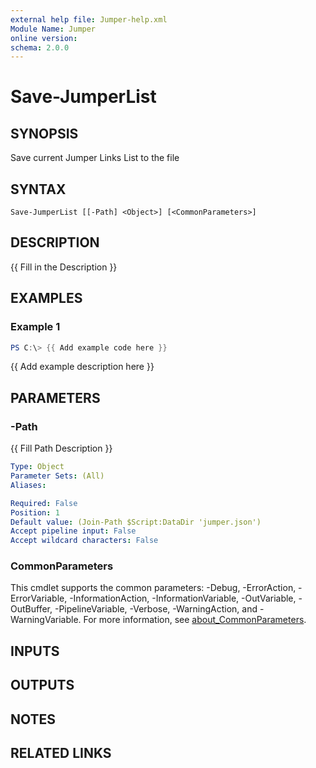 ```yaml
---
external help file: Jumper-help.xml
Module Name: Jumper
online version:
schema: 2.0.0
---
```


# Save-JumperList

## SYNOPSIS
Save current Jumper Links List to the file

## SYNTAX

```
Save-JumperList [[-Path] <Object>] [<CommonParameters>]
```

## DESCRIPTION
{{ Fill in the Description }}

## EXAMPLES

### Example 1
```powershell
PS C:\> {{ Add example code here }}
```

{{ Add example description here }}

## PARAMETERS

### -Path
{{ Fill Path Description }}

```yaml
Type: Object
Parameter Sets: (All)
Aliases:

Required: False
Position: 1
Default value: (Join-Path $Script:DataDir 'jumper.json')
Accept pipeline input: False
Accept wildcard characters: False
```

### CommonParameters
This cmdlet supports the common parameters: -Debug, -ErrorAction, -ErrorVariable, -InformationAction, -InformationVariable, -OutVariable, -OutBuffer, -PipelineVariable, -Verbose, -WarningAction, and -WarningVariable. For more information, see [about_CommonParameters](http://go.microsoft.com/fwlink/?LinkID=113216).

## INPUTS

## OUTPUTS

## NOTES

## RELATED LINKS
